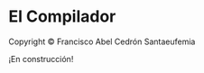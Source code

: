 # El Compilador

<tip>Copyright © Francisco Abel Cedrón Santaeufemia</tip>

<warning>¡En construcción!</warning>